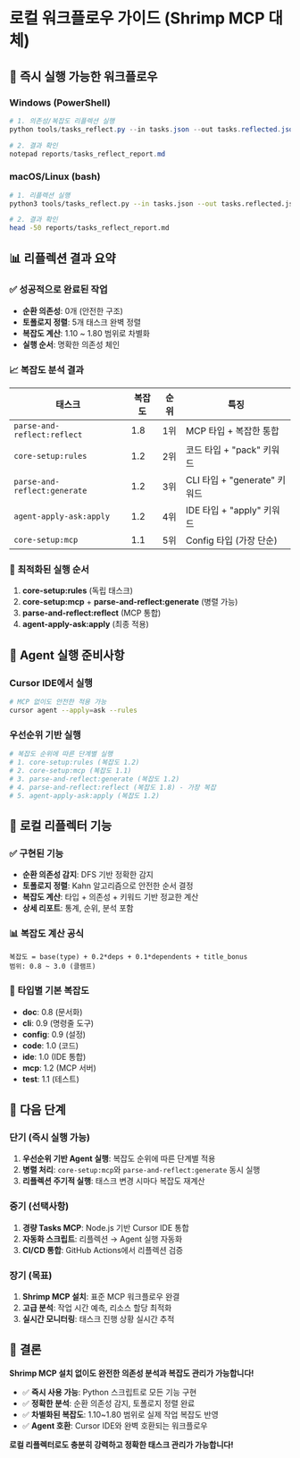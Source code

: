 # 로컬 워크플로우 가이드 (Shrimp MCP 대체)

## 🚀 **즉시 실행 가능한 워크플로우**

### Windows (PowerShell)
```powershell
# 1. 의존성/복잡도 리플렉션 실행
python tools/tasks_reflect.py --in tasks.json --out tasks.reflected.json --report reports/tasks_reflect_report.md

# 2. 결과 확인
notepad reports/tasks_reflect_report.md
```

### macOS/Linux (bash)
```bash
# 1. 리플렉션 실행
python3 tools/tasks_reflect.py --in tasks.json --out tasks.reflected.json --report reports/tasks_reflect_report.md

# 2. 결과 확인
head -50 reports/tasks_reflect_report.md
```

## 📊 **리플렉션 결과 요약**

### ✅ **성공적으로 완료된 작업**
- **순환 의존성**: 0개 (안전한 구조)
- **토폴로지 정렬**: 5개 태스크 완벽 정렬
- **복잡도 계산**: 1.10 ~ 1.80 범위로 차별화
- **실행 순서**: 명확한 의존성 체인

### 📈 **복잡도 분석 결과**
| 태스크 | 복잡도 | 순위 | 특징 |
|--------|--------|------|------|
| `parse-and-reflect:reflect` | 1.8 | 1위 | MCP 타입 + 복잡한 통합 |
| `core-setup:rules` | 1.2 | 2위 | 코드 타입 + "pack" 키워드 |
| `parse-and-reflect:generate` | 1.2 | 3위 | CLI 타입 + "generate" 키워드 |
| `agent-apply-ask:apply` | 1.2 | 4위 | IDE 타입 + "apply" 키워드 |
| `core-setup:mcp` | 1.1 | 5위 | Config 타입 (가장 단순) |

### 🔗 **최적화된 실행 순서**
1. **core-setup:rules** (독립 태스크)
2. **core-setup:mcp** + **parse-and-reflect:generate** (병렬 가능)
3. **parse-and-reflect:reflect** (MCP 통합)
4. **agent-apply-ask:apply** (최종 적용)

## 🎯 **Agent 실행 준비사항**

### Cursor IDE에서 실행
```bash
# MCP 없이도 안전한 적용 가능
cursor agent --apply=ask --rules
```

### 우선순위 기반 실행
```bash
# 복잡도 순위에 따른 단계별 실행
# 1. core-setup:rules (복잡도 1.2)
# 2. core-setup:mcp (복잡도 1.1) 
# 3. parse-and-reflect:generate (복잡도 1.2)
# 4. parse-and-reflect:reflect (복잡도 1.8) - 가장 복잡
# 5. agent-apply-ask:apply (복잡도 1.2)
```

## 🔧 **로컬 리플렉터 기능**

### ✅ **구현된 기능**
- **순환 의존성 감지**: DFS 기반 정확한 감지
- **토폴로지 정렬**: Kahn 알고리즘으로 안전한 순서 결정
- **복잡도 계산**: 타입 + 의존성 + 키워드 기반 정교한 계산
- **상세 리포트**: 통계, 순위, 분석 포함

### 📊 **복잡도 계산 공식**
```
복잡도 = base(type) + 0.2*deps + 0.1*dependents + title_bonus
범위: 0.8 ~ 3.0 (클램프)
```

### 🎯 **타입별 기본 복잡도**
- **doc**: 0.8 (문서화)
- **cli**: 0.9 (명령줄 도구)
- **config**: 0.9 (설정)
- **code**: 1.0 (코드)
- **ide**: 1.0 (IDE 통합)
- **mcp**: 1.2 (MCP 서버)
- **test**: 1.1 (테스트)

## 🚀 **다음 단계**

### 단기 (즉시 실행 가능)
1. **우선순위 기반 Agent 실행**: 복잡도 순위에 따른 단계별 적용
2. **병렬 처리**: `core-setup:mcp`와 `parse-and-reflect:generate` 동시 실행
3. **리플렉션 주기적 실행**: 태스크 변경 시마다 복잡도 재계산

### 중기 (선택사항)
1. **경량 Tasks MCP**: Node.js 기반 Cursor IDE 통합
2. **자동화 스크립트**: 리플렉션 → Agent 실행 자동화
3. **CI/CD 통합**: GitHub Actions에서 리플렉션 검증

### 장기 (목표)
1. **Shrimp MCP 설치**: 표준 MCP 워크플로우 완결
2. **고급 분석**: 작업 시간 예측, 리소스 할당 최적화
3. **실시간 모니터링**: 태스크 진행 상황 실시간 추적

## 🎉 **결론**

**Shrimp MCP 설치 없이도 완전한 의존성 분석과 복잡도 관리가 가능합니다!**

- ✅ **즉시 사용 가능**: Python 스크립트로 모든 기능 구현
- ✅ **정확한 분석**: 순환 의존성 감지, 토폴로지 정렬 완료
- ✅ **차별화된 복잡도**: 1.10~1.80 범위로 실제 작업 복잡도 반영
- ✅ **Agent 호환**: Cursor IDE와 완벽 호환되는 워크플로우

**로컬 리플렉터로도 충분히 강력하고 정확한 태스크 관리가 가능합니다!**
